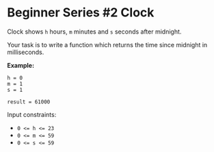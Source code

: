 # Beginner Series #2 Clock

Clock shows ```h``` hours, ```m``` minutes and ```s``` seconds after midnight.

Your task is to write a function which returns the time since midnight in milliseconds.

**Example:**

```
h = 0
m = 1
s = 1

result = 61000
```
Input constraints:

- ```0 <= h <= 23```
- ```0 <= m <= 59```
- ```0 <= s <= 59```
